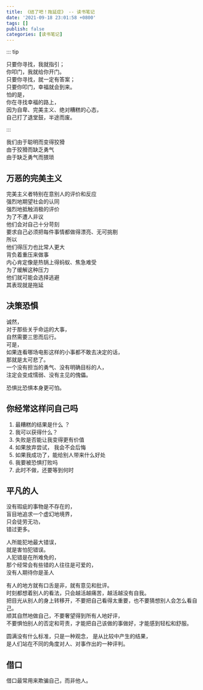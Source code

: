 ```yaml
---
title: 《结了吧！拖延症》 -- 读书笔记
date: '2021-09-18 23:01:58 +0800'
tags: []
publish: false
categories: [读书笔记]
---
```


::: tip

只要你寻找，我就指引；  
你叩门，我就给你开门。  
只要你寻找，就一定有答案；  
只要你叩门，幸福就会到来。  
怕的是，  
你在寻找幸福的路上，  
因为自卑、完美主义、绝对糟糕的心态，  
自己打了退堂鼓，半途而废。

:::
​

<!-- more -->



我们由于聪明而变得狡猾  
由于狡猾而缺乏勇气  
由于缺乏勇气而猥琐  



## 万恶的完美主义

完美主义者特别在意别人的评价和反应  
强烈地期望社会的认同  
强烈地抵触消极的评价  
为了不遭人非议  
他们会对自己十分苛刻  
要求自己必须把每件事情都做得漂亮、无可挑剔  
所以  
他们得压力也比常人更大  
背负着重压来做事  
内心肯定像是热锅上得蚂蚁、焦急难受  
为了缓解这种压力  
他们就可能会选择逃避  
其表现就是拖延



## 决策恐惧

诚然，  
对于那些关乎命运的大事，  
自然需要三思而后行。  
可是，  
如果连看哪场电影这样的小事都不敢去决定的话，  
那就是太可悲了。  
一个没有担当的勇气、没有明确目标的人，  
注定会变成懦弱、没有主见的傀儡。  



恐惧比恐惧本身更可怕。





## 你经常这样问自己吗

1. 最糟糕的结果是什么 ？ 
2. 我可以获得什么？
3. 失败是否能让我变得更有价值
4. 如果放弃尝试， 我会不会后悔
5. 如果我成功了，能给别人带来什么好处
6. 我要被恐惧打败吗
7. 此时不做，还要等到何时



## 平凡的人

没有瑕疵的事物是不存在的，  
盲目地追求一个虚幻地境界，  
只会徒劳无功，  
错过更多。



人所能犯地最大错误，  
就是害怕犯错误。  
人犯错是在所难免的，  
那个经常会有些错的人往往是可爱的，  
没有人期待你是圣人



有人的地方就有口舌是非，就有意见和批评。  
时刻都想着别人的看法，只会越活越痛苦，越活越没有自我。  
把目光从别人的身上转移开，不要把自己看得太重要，也不要猜想别人会怎么看自己。  
顺其自然地做自己，不要奢望得到所有人地好评，  
不要惧怕别人的否定和苛责，才能把自己该做的事做好，才能感到轻松和舒服。



圆满没有什么标准，只是一种观念，  是从比较中产生的结果，  
是人们站在不同的角度对人、对事作出的一种评判。



## 借口

借口最常用来欺骗自己，而非他人。  



